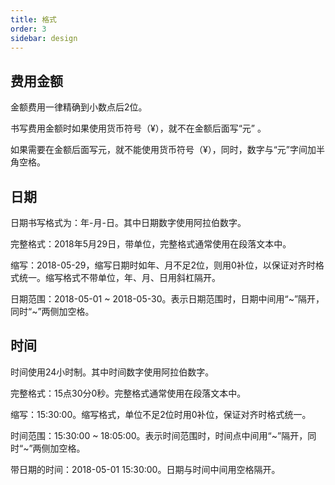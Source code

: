 ```yaml
---
title: 格式
order: 3
sidebar: design
---
```


## 费用金额

金额费用一律精确到小数点后2位。

书写费用金额时如果使用货币符号（¥），就不在金额后面写“元” 。

如果需要在金额后面写元，就不能使用货币符号（¥），同时，数字与“元”字间加半角空格。

## 日期

日期书写格式为：年-月-日。其中日期数字使用阿拉伯数字。

完整格式：2018年5月29日，带单位，完整格式通常使用在段落文本中。

缩写：2018-05-29，缩写日期时如年、月不足2位，则用0补位，以保证对齐时格式统一。缩写格式不带单位，年、月、日用斜杠隔开。

日期范围：2018-05-01 ~ 2018-05-30。表示日期范围时，日期中间用“~”隔开，同时“~”两侧加空格。

## 时间

时间使用24小时制。其中时间数字使用阿拉伯数字。

完整格式：15点30分0秒。完整格式通常使用在段落文本中。

缩写：15:30:00。缩写格式，单位不足2位时用0补位，保证对齐时格式统一。

时间范围：15:30:00 ~ 18:05:00。表示时间范围时，时间点中间用“~”隔开，同时“~”两侧加空格。

带日期的时间：2018-05-01 15:30:00。日期与时间中间用空格隔开。

